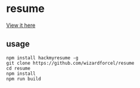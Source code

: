 # resume

[View it here](http://wizardforcel.github.io/resume/)

## usage

```
npm install hackmyresume -g
git clone https://github.com/wizardforcel/resume
cd resume
npm install
npm run build
```